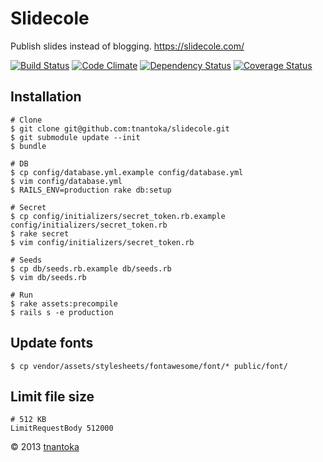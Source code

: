 # Slidecole

Publish slides instead of blogging. 
<https://slidecole.com/>

[![Build Status](https://travis-ci.org/tnantoka/slidecole.png)](https://travis-ci.org/tnantoka/slidecole)
[![Code Climate](https://codeclimate.com/github/tnantoka/slidecole.png)](https://codeclimate.com/github/tnantoka/slidecole)
[![Dependency Status](https://gemnasium.com/tnantoka/slidecole.png)](https://gemnasium.com/tnantoka/slidecole)
[![Coverage Status](https://coveralls.io/repos/tnantoka/slidecole/badge.png)](https://coveralls.io/r/tnantoka/slidecole)

## Installation


```
# Clone
$ git clone git@github.com:tnantoka/slidecole.git
$ git submodule update --init
$ bundle

# DB
$ cp config/database.yml.example config/database.yml
$ vim config/database.yml
$ RAILS_ENV=production rake db:setup

# Secret
$ cp config/initializers/secret_token.rb.example config/initializers/secret_token.rb
$ rake secret
$ vim config/initializers/secret_token.rb

# Seeds
$ cp db/seeds.rb.example db/seeds.rb
$ vim db/seeds.rb

# Run
$ rake assets:precompile
$ rails s -e production
```

## Update fonts

    $ cp vendor/assets/stylesheets/fontawesome/font/* public/font/

## Limit file size
    # 512 KB
    LimitRequestBody 512000
    
&copy; 2013 [tnantoka](https://twitter.com/tnantoka)

